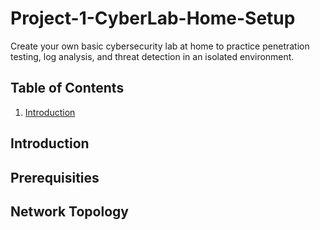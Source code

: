# Project-1-CyberLab-Home-Setup
Create your own basic cybersecurity lab at home to practice penetration testing, log analysis, and threat detection in an isolated environment.
## Table of Contents
1. <a href="h2 id">Introduction</a>

<h2 id="Introduction">Introduction</h2> 


## Prerequisities
## Network Topology

